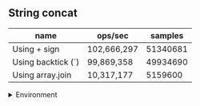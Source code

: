 ## String concat

|name|ops/sec|samples|
|-|-|-|
|Using + sign|102,666,297|51340681|
|Using backtick (`)|99,869,358|49934690|
|Using array.join|10,317,177|5159600|


<details>
<summary>Environment</summary>

* __Machine:__ linux x64 | 4 vCPUs | 7.6GB Mem
* __Run:__ Thu Sep 04 2025 19:31:42 GMT+0000 (Coordinated Universal Time)
* __Node:__ `v18.20.8`
</details>

<!--
{"environment":{"platform":"linux","arch":"x64","cpus":4,"totalMemory":7.597843170166016},"benchmarks":[{"name":"Using + sign","samples":51340681,"opsSec":102666297.7741276},{"name":"Using backtick (`)","samples":49934690,"opsSec":99869358.2284799},{"name":"Using array.join","samples":5159600,"opsSec":10317177.069823211}]}-->

